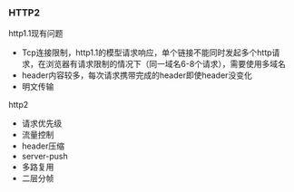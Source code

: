 ### HTTP2

http1.1现有问题

- Tcp连接限制，http1.1的模型请求响应，单个链接不能同时发起多个http请求，在浏览器有请求限制的情况下（同一域名6-8个请求），需要使用多域名
- header内容较多，每次请求携带完成的header即使header没变化
- 明文传输



http2

- 请求优先级
- 流量控制
- header压缩
- server-push
- 多路复用
- 二层分帧